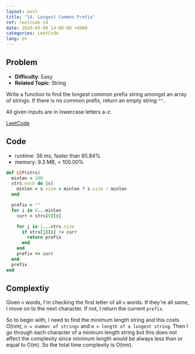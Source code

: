 ```yaml
---
layout: post
title: "14. Longest Common Prefix"
ref: leetcode-14
date: 2020-05-06 14:00:00 +0900
categories: LeetCode
lang: en
---
```


## Problem
- **Difficulty**: Easy
- **Related Topic**: String

Write a function to find the longest common prefix string amongst an array of strings.
If there is no common prefix, return an empty string `""`.

All given inputs are in lowercase letters a-z.

[LeetCode](https://leetcode.com/problems/longest-common-prefix)

<div class="divider"></div>

## Code
- runtime: 36 ms, faster than 85.84%
- memory: 9.3 MB, < 100.00%

```rb
def LCP(strs)
  minlen = 100
  strs.each do |s|
    minlen = s.size < minlen ? s.size : minlen
  end

  prefix = ""
  for i in 0...minlen
    curr = strs[0][i]

    for j in 1...strs.size
      if strs[j][i] != curr
        return prefix
      end
    end
    prefix += curr
  end
  prefix
end
```

<div class="divider"></div>

## Complextiy
Given `n` words, I'm checking the first letter of all `n` words. If they're all same, I move on
to the next character. If not, I return the current `prefix`.

So to begin with, I need to find the minimum length string and this costs O(nm), 
`n = number of strings` and `m = length of a longest string`. 
Then I go through each character of a mininum length string but this does not affect the 
complexity since minimum length would be always less than or equal to O(m). 
So the total time complexity is O(nm).
